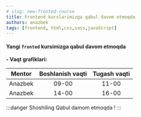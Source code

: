 ```yaml
---
# slug: new-fronted-course
title: Frontend kurslarimizga qabul davom etmoqda
authors: anazbek
tags: [frontend, html,css,sass,javaScript]
---
```


#### Yangi **`fronted`** kursimizga qabul davom etmoqda

**- Vaqt grafiklari:**

  | Mentor | Boshlanish vaqti | Tugash vaqti |
  | :----: | :---: | :----------------------: |
  | Anazbek | 09-00 | 11-00 |
  | Anazbek | 14-00 | 16-00 |

:::danger Shoshiling
Qabul damom etmoqda !
:::